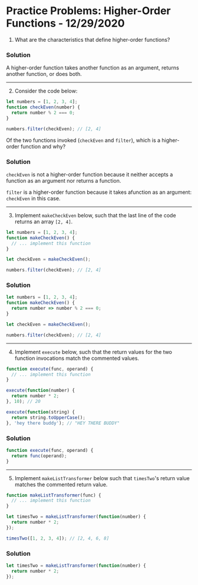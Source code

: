 
# Practice Problems: Higher-Order Functions - 12/29/2020

1. What are the characteristics that define higher-order functions?

### Solution

A higher-order function takes another function as an argument, returns another function, or does both.

---

2. Consider the code below:

```javascript
let numbers = [1, 2, 3, 4];
function checkEven(number) {
  return number % 2 === 0;
}

numbers.filter(checkEven); // [2, 4]
```

Of the two functions invoked (`checkEven` and `filter`), which is a higher-order function and why?

### Solution

`checkEven` is not a higher-order function because it neither accepts a function as an argument nor returns a function.

`filter` is a higher-order function because it takes afunction as an argument: `checkEven` in this case.

---

3. Implement `makeCheckEven` below, such that the last line of the code returns an array `[2, 4]`.

```javascript
let numbers = [1, 2, 3, 4];
function makeCheckEven() {
  // ... implement this function
}

let checkEven = makeCheckEven();

numbers.filter(checkEven); // [2, 4]
```

### Solution

```javascript
let numbers = [1, 2, 3, 4];
function makeCheckEven() {
  return number => number % 2 === 0;
}

let checkEven = makeCheckEven();

numbers.filter(checkEven); // [2, 4]
```

---

4. Implement `execute` below, such that the return values for the two function invocations match the commented values.

```javascript
function execute(func, operand) {
  // ... implement this function
}

execute(function(number) {
  return number * 2;
}, 10); // 20

execute(function(string) {
  return string.toUpperCase();
}, 'hey there buddy'); // "HEY THERE BUDDY"
```

### Solution

```javascript
function execute(func, operand) {
  return func(operand);
}
```

---

5. Implement `makeListTransformer` below such that `timesTwo`'s return value matches the commented return value.

```javascript
function makeListTransformer(func) {
  // ... implement this function
}

let timesTwo = makeListTransformer(function(number) {
  return number * 2;
});

timesTwo([1, 2, 3, 4]); // [2, 4, 6, 8]
```

### Solution

```javascript
let timesTwo = makeListTransformer(function(number) {
  return number * 2;
});
```
